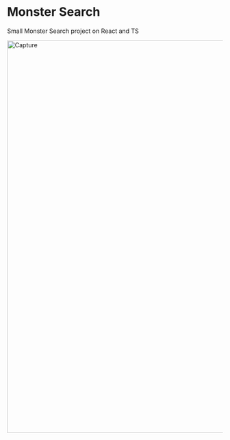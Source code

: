 # Monster Search 

Small Monster Search project on React and TS

<img width="916" alt="Capture" src="https://user-images.githubusercontent.com/61510461/209433343-c95a07b3-df09-4fa6-9c2e-b4903b55247d.PNG">
